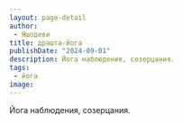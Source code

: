```yaml
---
layout: page-detail
author:
 - Яшодеви
title: драшта-йога
publishDate: "2024-09-01"
description: Йога наблюдения, созерцания.
tags:
 - йога
image: 
---
```


Йога наблюдения, созерцания.

